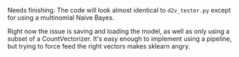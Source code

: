 
Needs finishing. The code will look almost identical to `d2v_tester.py` except for using a multinomial Naive Bayes.  

Right now the issue is saving and loading the model, as well as only using a subset of a CountVectorizer.  It's easy enough to implement using a pipeline, but trying to force feed the right vectors makes sklearn angry.  
